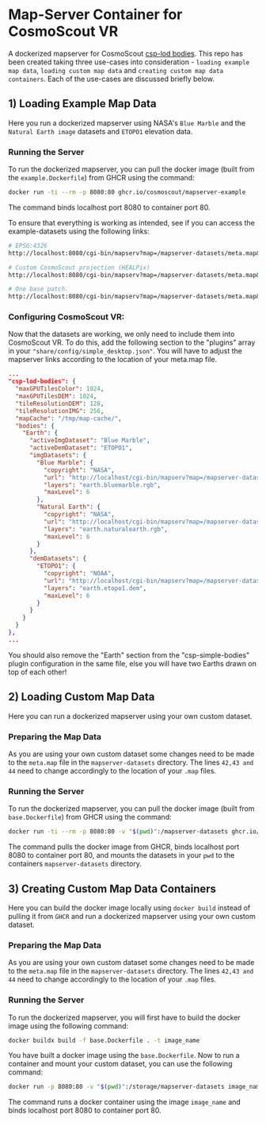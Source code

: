 <!-- 
SPDX-FileCopyrightText: German Aerospace Center (DLR) <cosmoscout@dlr.de>
SPDX-License-Identifier: CC0-1.0
 -->
# Map-Server Container for CosmoScout VR

A dockerized mapserver for CosmoScout [csp-lod bodies](https://github.com/cosmoscout/cosmoscout-vr/tree/main/plugins/csp-lod-bodies#readme). This repo has been created taking three use-cases into consideration - `loading example map data`, `loading custom map data` and `creating custom map data containers`. Each of the use-cases are discussed briefly below.

## 1) Loading Example Map Data
Here you run a dockerized mapserver using NASA's `Blue Marble` and the `Natural Earth image` datasets and `ETOPO1` elevation data.

### Running the Server
To run the dockerized mapserver, you can pull the docker image (built from the `example.Dockerfile`) from GHCR using the command:

```bash
docker run -ti --rm -p 8080:80 ghcr.io/cosmoscout/mapserver-example
```
The command binds localhost port 8080 to container port 80.

To ensure that everything is working as intended, see if you can access the example-datasets using the following links:

```bash
# EPSG:4326
http://localhost:8080/cgi-bin/mapserv?map=/mapserver-datasets/meta.map&service=wms&version=1.3.0&request=GetMap&layers=earth.naturalearth.rgb&bbox=-90,-180,90,180&width=1600&height=800&crs=epsg:4326&format=pngRGB

# Custom CosmoScout projection (HEALPix)
http://localhost:8080/cgi-bin/mapserv?map=/mapserver-datasets/meta.map&service=wms&version=1.3.0&request=GetMap&layers=earth.naturalearth.rgb&bbox=0,0,5,5&width=800&height=800&crs=epsg:900914&format=pngRGB

# One base patch.
http://localhost:8080/cgi-bin/mapserv?map=/mapserver-datasets/meta.map&service=wms&version=1.3.0&request=GetMap&layers=earth.naturalearth.rgb&bbox=3,2,4,3&width=800&height=800&crs=epsg:900914&format=pngRGB
```
### Configuring CosmoScout VR:

Now that the datasets are working, we only need to include them into CosmoScout VR. To do this, add the following section to the "plugins" array in your `"share/config/simple_desktop.json"`. You will have to adjust the mapserver links according to the location of your meta.map file.

```json
...
"csp-lod-bodies": {
  "maxGPUTilesColor": 1024,
  "maxGPUTilesDEM": 1024,
  "tileResolutionDEM": 128,
  "tileResolutionIMG": 256,
  "mapCache": "/tmp/map-cache/",
  "bodies": {
    "Earth": {
      "activeImgDataset": "Blue Marble",
      "activeDemDataset": "ETOPO1",
      "imgDatasets": {
        "Blue Marble": {
          "copyright": "NASA",
          "url": "http://localhost/cgi-bin/mapserv?map=/mapserver-datasets/meta.map&service=wms",
          "layers": "earth.bluemarble.rgb",
          "maxLevel": 6
        },
        "Natural Earth": {
          "copyright": "NASA",
          "url": "http://localhost/cgi-bin/mapserv?map=/mapserver-datasets/meta.map&service=wms",
          "layers": "earth.naturalearth.rgb",
          "maxLevel": 6
        }
      },
      "demDatasets": {
        "ETOPO1": {
          "copyright": "NOAA",
          "url": "http://localhost/cgi-bin/mapserv?map=/mapserver-datasets/meta.map&service=wms",
          "layers": "earth.etopo1.dem",
          "maxLevel": 6
        }
      }
    }
  }
},
...
```
You should also remove the "Earth" section from the "csp-simple-bodies" plugin configuration in the same file, else you will have two Earths drawn on top of each other!

## 2) Loading Custom Map Data
Here you can run a dockerized mapserver using your own custom dataset.

### Preparing the Map Data
As you are using your own custom dataset some changes need to be made to the `meta.map` file in the `mapserver-datasets` directory. The lines `42,43 and 44` need to change accordingly to the location of your `.map` files.

### Running the Server
To run the dockerized mapserver, you can pull the docker image (built from `base.Dockerfile`) from GHCR using the command:

```bash
docker run -ti --rm -p 8080:80 -v "$(pwd)":/mapserver-datasets ghcr.io/cosmoscout/mapserver-base
```
The command pulls the docker image from GHCR, binds localhost port 8080 to container port 80, and mounts the datasets in your `pwd` to the containers `mapserver-datasets` directory.

## 3) Creating Custom Map Data Containers
Here you can build the docker image locally using `docker build` instead of pulling it from `GHCR` and run a dockerized mapserver using your own custom dataset.

### Preparing the Map Data
As you are using your own custom dataset some changes need to be made to the `meta.map` file in the `mapserver-datasets` directory. The lines `42,43 and 44` need to change accordingly to the location of your `.map` files.

### Running the Server
To run the dockerized mapserver, you will first have to build the docker image using the following command:

```bash
docker buildx build -f base.Dockerfile . -t image_name
```
You have built a docker image using the `base.Dockerfile`. Now to run a container and mount your custom dataset, you can use the following command:

```bash
docker run -p 8080:80 -v "$(pwd)":/storage/mapserver-datasets image_name
```
The command runs a docker container using the image `image_name` and binds localhost port 8080 to container port 80.
